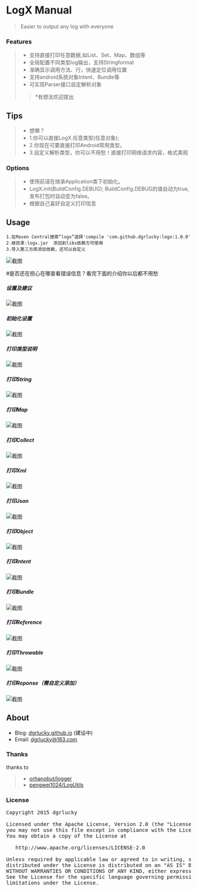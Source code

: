 #  LogX Manual #
>Easier to output any log with everyone

### Features
>* 支持直接打印任意数据,如List、Set、Map、数组等
>* 全局配置不同类型log输出，支持Stringformat
>* 准确显示调用方法、行，快速定位调用位置
>* 支持android系统对象Intent、Bundle等
>* 可实现Parser接口自定解析对象
>>*有想法欢迎提出


## Tips
>* 想懒？
>* 1.你可以直接LogX.任意类型(任意对象);
>* 2.你现在可要直接打印Android常用类型。
>* 3.自定义解析类型，你可以不用愁！直接打印网络请求内容，格式美观


### Options
>* 使用前请在继承Application类下初始化。
>* LogX.init(BuildConfig.DEBUG);  BuildConfig.DEBUG的值自动为true,发布打包时自动变为false。
>* 根据自己喜好自定义打印信息

## Usage
```
1.在Maven Central搜索“logx”选择'compile 'com.github.dgrlucky:logx:1.0.0'
2.根目录:logx.jar  添加到libs依赖方可使用
3.导入第三方库添加依赖，还可以自定义
```

![截图](screenshots/logx.png)

#是否还在担心在哪查看错误信息？看完下面的介绍你以后都不用愁

##### 设置及建议
![截图](screenshots/setting_pre.png)
##### 初始化设置
![截图](screenshots/setting.png)
##### 打印类型说明
![截图](screenshots/main.png)
##### 打印String
![截图](screenshots/string.png)
##### 打印Map
![截图](screenshots/map.png)
##### 打印Collect
![截图](screenshots/collect.png)
##### 打印Xml
![截图](screenshots/xml.png)
##### 打印Json
![截图](screenshots/json.png)
##### 打印Object
![截图](screenshots/object.png)
##### 打印Intent
![截图](screenshots/intent.png)
##### 打印Bundle
![截图](screenshots/bundle.png)
##### 打印Reference
![截图](screenshots/reference.png)
##### 打印Throwable
![截图](screenshots/throwable.png)
##### 打印Reponse（需自定义添加）
![截图](screenshots/response.png)

## About
* Blog: [dgrlucky.github.io](http://dgrlucky.github.io/) (建设中)
* Email: [dgrlucky@163.com](http://mail.qq.com/cgi-bin/qm_share?t=qm_mailme&email=dgrlucky@163.com)

### Thanks
thanks to 
>* [orhanobut/logger](https://github.com/orhanobut/logger)
>* [pengwei1024/LogUtils](https://github.com/pengwei1024/LogUtils)


### License
<pre>
Copyright 2015 dgrlucky

Licensed under the Apache License, Version 2.0 (the "License");
you may not use this file except in compliance with the License.
You may obtain a copy of the License at

   http://www.apache.org/licenses/LICENSE-2.0

Unless required by applicable law or agreed to in writing, software
distributed under the License is distributed on an "AS IS" BASIS,
WITHOUT WARRANTIES OR CONDITIONS OF ANY KIND, either express or implied.
See the License for the specific language governing permissions and
limitations under the License.
</pre>
